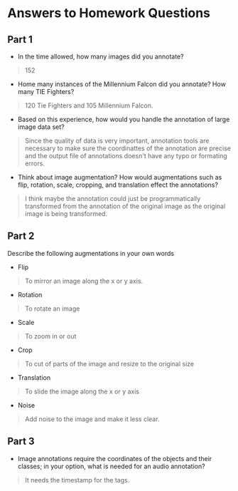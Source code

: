 # Answers to Homework Questions

## Part 1
* In the time allowed, how many images did you annotate?
> 152
* Home many instances of the Millennium Falcon did you annotate? How many TIE Fighters?
> 120 Tie Fighters and 105 Millennium Falcon.
* Based on this experience, how would you handle the annotation of large image data set?
> Since the quality of data is very important, annotation tools are necessary to make sure the coordinattes of the annotation are precise and the output file of annotations doesn't have any typo or formating errors. 
* Think about image augmentation? How would augmentations such as flip, rotation, scale, cropping, and translation effect the annotations?
> I think maybe the annotation could just be programmatically transformed from the annotation of the original image as the original image is being transformed.

## Part 2

Describe the following augmentations in your own words
* Flip
> To mirror an image along the x or y axis.
* Rotation
> To rotate an image
* Scale
> To zoom in or out
* Crop
> To cut of parts of the image and resize to the original size
* Translation
> To slide the image along the x or y axis
* Noise
> Add noise to the image and make it less clear.

## Part 3

* Image annotations require the coordinates of the objects and their classes; in your option, what is needed for an audio annotation?
> It needs the timestamp for the tags.
